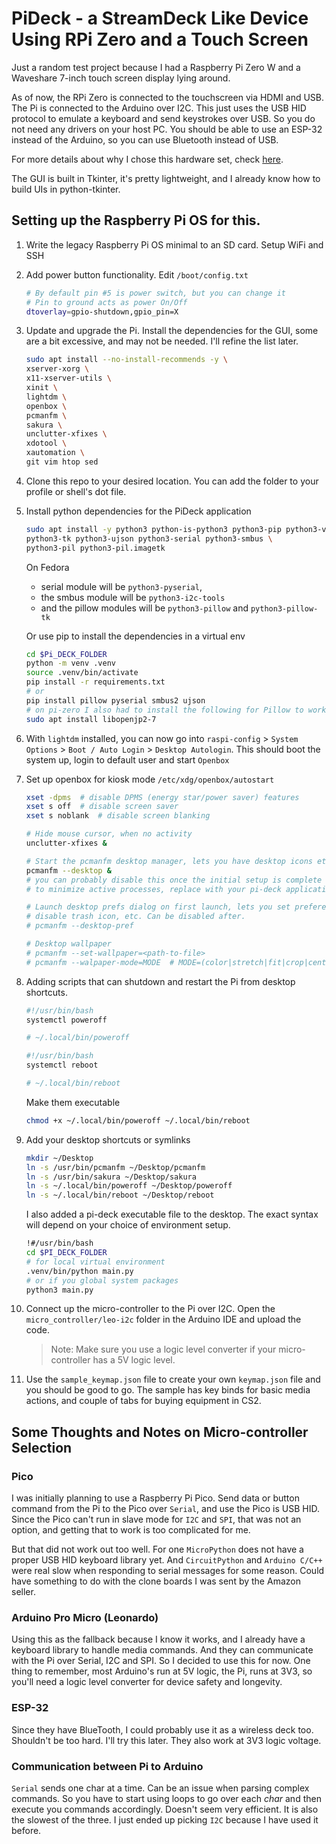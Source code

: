 # PiDeck - a StreamDeck Like Device Using RPi Zero and a Touch Screen

Just a random test project because I had a Raspberry Pi Zero W and a Waveshare
7-inch touch screen display lying around.

As of now, the RPi Zero is connected to the touchscreen via HDMI and USB. The Pi
is connected to the Arduino over I2C. This just uses the USB HID protocol to
emulate a keyboard and send keystrokes over USB. So you do not need
any drivers on your host PC. You should be able to use an ESP-32 instead of
the Arduino, so you can use Bluetooth instead of USB.

For more details about why I chose this hardware set, check
[here](#some-thoughts-and-notes-on-micro-controller-selection).

The GUI is built in Tkinter, it's pretty lightweight, and I already know how to
build UIs in python-tkinter.

## Setting up the Raspberry Pi OS for this.
1. Write the legacy Raspberry Pi OS minimal to an SD card. Setup WiFi and SSH

2. Add power button functionality. Edit `/boot/config.txt`
    ```bash
    # By default pin #5 is power switch, but you can change it
    # Pin to ground acts as power On/Off
    dtoverlay=gpio-shutdown,gpio_pin=X
    ```

3. Update and upgrade the Pi. Install the dependencies for the GUI, some are a
bit excessive, and may not be needed. I'll refine the list later.
    ```bash
    sudo apt install --no-install-recommends -y \
    xserver-xorg \
    x11-xserver-utils \
    xinit \
    lightdm \
    openbox \
    pcmanfm \
    sakura \
    unclutter-xfixes \
    xdotool \
    xautomation \
    git vim htop sed
    ```

4. Clone this repo to your desired location. You can add the folder to your
profile or shell's dot file.

5. Install python dependencies for the PiDeck application
    ```bash
    sudo apt install -y python3 python-is-python3 python3-pip python3-venv \
    python3-tk python3-ujson python3-serial python3-smbus \
    python3-pil python3-pil.imagetk
    ```
    On Fedora
    - serial module will be `python3-pyserial`,
    - the smbus module will be `python3-i2c-tools`
    - and the pillow modules will be `python3-pillow` and `python3-pillow-tk`

    Or use pip to install the dependencies in a virtual env
    ```bash
    cd $Pi_DECK_FOLDER
    python -m venv .venv
    source .venv/bin/activate
    pip install -r requirements.txt
    # or
    pip install pillow pyserial smbus2 ujson
    # on pi-zero I also had to install the following for Pillow to work
    sudo apt install libopenjp2-7
    ```

6. With `lightdm` installed, you can now go into `raspi-config` >
`System Options` > `Boot / Auto Login` > `Desktop Autologin`. This should boot
the system up, login to default user and start `Openbox`

7. Set up openbox for kiosk mode `/etc/xdg/openbox/autostart`
    ```bash
    xset -dpms  # disable DPMS (energy star/power saver) features
    xset s off  # disable screen saver
    xset s noblank  # disable screen blanking

    # Hide mouse cursor, when no activity
    unclutter-xfixes &

    # Start the pcmanfm desktop manager, lets you have desktop icons etc
    pcmanfm --desktop &
    # you can probably disable this once the initial setup is complete
    # to minimize active processes, replace with your pi-deck application

    # Launch desktop prefs dialog on first launch, lets you set preferences
    # disable trash icon, etc. Can be disabled after.
    # pcmanfm --desktop-pref

    # Desktop wallpaper
    # pcmanfm --set-wallpaper=<path-to-file>
    # pcmanfm --walpaper-mode=MODE  # MODE=(color|stretch|fit|crop|center|tile|screen)
    ```

8. Adding scripts that can shutdown and restart the Pi from desktop shortcuts.
    ```bash
    #!/usr/bin/bash
    systemctl poweroff

    # ~/.local/bin/poweroff
    ```

    ```bash
    #!/usr/bin/bash
    systemctl reboot

    # ~/.local/bin/reboot
    ```

    Make them executable
    ```bash
    chmod +x ~/.local/bin/poweroff ~/.local/bin/reboot
    ```

9.  Add your desktop shortcuts or symlinks
    ```bash
    mkdir ~/Desktop
    ln -s /usr/bin/pcmanfm ~/Desktop/pcmanfm
    ln -s /usr/bin/sakura ~/Desktop/sakura
    ln -s ~/.local/bin/poweroff ~/Desktop/poweroff
    ln -s ~/.local/bin/reboot ~/Desktop/reboot
    ```
    I also added a pi-deck executable file to the desktop. The exact syntax will
    depend on your choice of environment setup.
    ```bash
    !#/usr/bin/bash
    cd $PI_DECK_FOLDER
    # for local virtual environment
    .venv/bin/python main.py
    # or if you global system packages
    python3 main.py
    ```

10. Connect up the micro-controller to the Pi over I2C. Open the
`micro_controller/leo-i2c` folder in the Arduino IDE and upload the code.
    > Note: Make sure you use a logic level converter if your micro-controller
    > has a 5V logic level.

11. Use the `sample_keymap.json` file to create your own `keymap.json` file and
you should be good to go. The sample has key binds for basic media actions,
and couple of tabs for buying equipment in CS2.

## Some Thoughts and Notes on Micro-controller Selection
### Pico
I was initially planning to use a Raspberry Pi Pico. Send data or
button command from the Pi to the Pico over `Serial`, and use the Pico is USB
HID. Since the Pico can't run in slave mode for `I2C` and `SPI`, that was not an
option, and getting that to work is too complicated for me.

But that did not work out too well. For one `MicroPython` does not have a
proper USB HID keyboard library yet. And `CircuitPython` and `Arduino C/C++`
were real slow when responding to serial messages for some reason. Could have
something to do with the clone boards I was sent by the Amazon seller.

### Arduino Pro Micro (Leonardo)
Using this as the fallback because I know it works, and I already have a
keyboard library to handle media commands. And they can communicate with the Pi
over Serial, I2C and SPI. So I decided to use this for now. One thing to
remember, most Arduino's run at 5V logic, the Pi, runs at 3V3, so you'll need
a logic level converter for device safety and longevity.

### ESP-32
Since they have BlueTooth, I could probably use it as a wireless deck too.
Shouldn't be too hard. I'll try this later. They also work at 3V3 logic voltage.

### Communication between Pi to Arduino
`Serial` sends one char at a time. Can be an issue when parsing complex
commands. So you have to start using loops to go over each *char* and then
execute you commands accordingly. Doesn't seem very efficient. It is also the
slowest of the three. I just ended up picking `I2C` because I have used it
before.
